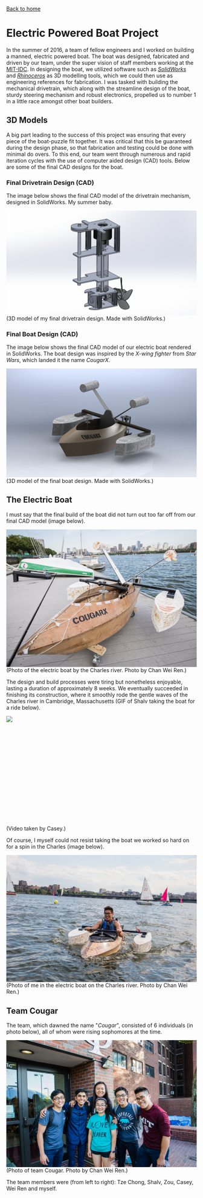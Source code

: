 [Back to home](https://reubenwangrongwen.github.io/)

# Electric Powered Boat Project

In the summer of 2016, a team of fellow engineers and I worked on building a manned, electric powered boat. The boat was designed, fabricated and driven by our team, under the super vision of staff members working at the [MIT-IDC](https://innovation.mit.edu/resource/international-design-center/). In designing the boat, we utilized software such as [*SolidWorks*](https://www.solidworks.com/) and [*Rhinoceros*](https://www.rhino3d.com/) as 3D modelling tools, which we could then use as engineering references for fabrication. I was tasked with building the mechanical drivetrain, which along with the streamline design of the boat, sturdy steering mechanism and robust electronics, propelled us to number 1 in a little race amongst other boat builders. 

## 3D Models

A big part leading to the success of this project was ensuring that every piece of the boat-puzzle fit together. It was critical that this be guaranteed during the design phase, so that fabrication and testing could be done with minimal do overs. To this end, our team went through numerous and rapid iteration cycles with the use of computer aided design (CAD) tools. Below are some of the final CAD designs for the boat.  

### Final Drivetrain Design (CAD)

The image below shows the final CAD model of the drivetrain mechanism, designed in SolidWorks. My summer baby.

<img align="left" src="Final%20drive%20train.PNG" width="600">
<br/><br/><br/><br/><br/><br/><br/><br/><br/><br/><br/><br/><br/><br/><br/><br/>
(3D model of my final drivetrain design. Made with SolidWorks.)  

### Final Boat Design (CAD)

The image below shows the final CAD model of our electric boat rendered in SolidWorks. The boat design was inspired by the *X-wing fighter* from *Star Wars*, which landed it the name *CougarX*. 

<img align="left" src="CougarX_CAD.JPG" width="600">
<br/><br/><br/><br/><br/><br/><br/><br/><br/><br/><br/><br/><br/><br/><br/><br/><br/>
(3D model of the final boat design. Made with SolidWorks.)  

## The Electric Boat

I must say that the final build of the boat did not turn out too far off from our final CAD model (image below).

<img align="left" src="CougarX.JPG"> 
(Photo of the electric boat by the Charles river. Photo by Chan Wei Ren.)
<br/>

The design and build processes were tiring but nonetheless enjoyable, lasting a duration of approximately 8 weeks. We eventually succeeded in finishing its construction, where it smoothly rode the gentle waves of the Charles river in Cambridge, Massachusetts (GIF of Shalv taking the boat for a ride below).

<img align="left" src="Shalv_in_boat.gif"> 
<br/><br/><br/><br/><br/><br/><br/><br/><br/><br/><br/><br/><br/><br/><br/><br/><br/>
(Video taken by Casey.)
<br/>

Of course, I myself could not resist taking the boat we worked so hard on for a spin in the Charles (image below).

<img align="left" src="me_in_boat.jpg"> 
(Photo of me in the electric boat on the Charles river. Photo by Chan Wei Ren.)

## Team Cougar

The team, which dawned the name "*Cougar*", consisted of 6 individuals (in photo below), all of whom were rising sophomores at the time. 

<img align="left" src="team_Cougar_photo.jpg"> 
(Photo of team Cougar. Photo by Chan Wei Ren.)

The team members were (from left to right): Tze Chong, Shalv, Zou, Casey, Wei Ren and myself.  
